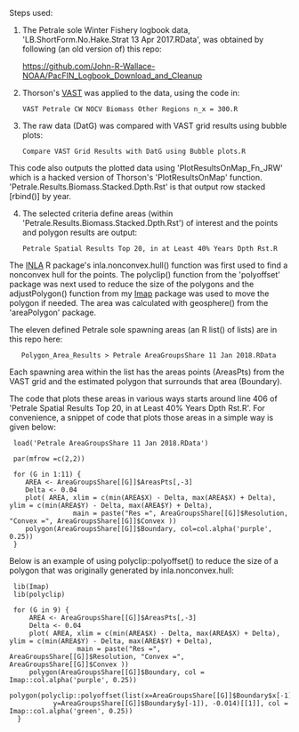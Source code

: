
Steps used:

1) The Petrale sole Winter Fishery logbook data, 'LB.ShortForm.No.Hake.Strat 13 Apr 2017.RData', was obtained by following (an old version of) this repo:

      https://github.com/John-R-Wallace-NOAA/PacFIN_Logbook_Download_and_Cleanup

2) Thorson's [VAST](https://github.com/James-Thorson-NOAA/VAST]) was applied to the data, using the code in:

       VAST Petrale CW NOCV Biomass Other Regions n_x = 300.R

3) The raw data (DatG) was compared with VAST grid results using bubble plots:

       Compare VAST Grid Results with DatG using Bubble plots.R

This code also outputs the plotted data using 'PlotResultsOnMap_Fn_JRW' which is a hacked version of Thorson's 'PlotResultsOnMap' function. 'Petrale.Results.Biomass.Stacked.Dpth.Rst' is that output row stacked [rbind()] by year.

4) The selected criteria define areas (within 'Petrale.Results.Biomass.Stacked.Dpth.Rst') of interest and the points and polygon results are output:

       Petrale Spatial Results Top 20, in at Least 40% Years Dpth Rst.R

The [INLA](www.r-inla.org) R package's inla.nonconvex.hull() function was first used to find a nonconvex hull for the points. The polyclip() function from the 'polyoffset' package was next used to reduce the size of the polygons and the adjustPolygon() function from my [Imap](https://github.com/John-R-Wallace-NOAA/Imap) package was used to move the polygon if needed.  The area was calculated with geosphere() from the 'areaPolygon' package.
   
The eleven defined Petrale sole spawning areas (an R list() of lists) are in this repo here:

       Polygon_Area_Results > Petrale AreaGroupsShare 11 Jan 2018.RData
       
Each spawning area within the list has the areas points (AreasPts) from the VAST grid and the estimated polygon that surrounds that area (Boundary).

The code that plots these areas in various ways starts around line 406 of 'Petrale Spatial Results Top 20, in at Least 40% Years Dpth Rst.R'. For convenience, a snippet of code that plots those areas in a simple way is given below:


     load('Petrale AreaGroupsShare 11 Jan 2018.RData')
     
     par(mfrow =c(2,2))
     
     for (G in 1:11) {
        AREA <- AreaGroupsShare[[G]]$AreasPts[,-3]
        Delta <- 0.04
        plot( AREA, xlim = c(min(AREA$X) - Delta, max(AREA$X) + Delta), ylim = c(min(AREA$Y) - Delta, max(AREA$Y) + Delta), 
                    main = paste("Res =", AreaGroupsShare[[G]]$Resolution, "Convex =", AreaGroupsShare[[G]]$Convex ))
        polygon(AreaGroupsShare[[G]]$Boundary, col=col.alpha('purple', 0.25))
     }	

 
Below is an example of using polyclip::polyoffset() to reduce the size of a polygon that was originally generated by inla.nonconvex.hull:

    
     lib(Imap)
     lib(polyclip)

     for (G in 9) {
         AREA <- AreaGroupsShare[[G]]$AreasPts[,-3]
         Delta <- 0.04
         plot( AREA, xlim = c(min(AREA$X) - Delta, max(AREA$X) + Delta), ylim = c(min(AREA$Y) - Delta, max(AREA$Y) + Delta), 
                     main = paste("Res =", AreaGroupsShare[[G]]$Resolution, "Convex =", AreaGroupsShare[[G]]$Convex ))
         polygon(AreaGroupsShare[[G]]$Boundary, col = Imap::col.alpha('purple', 0.25))
         polygon(polyclip::polyoffset(list(x=AreaGroupsShare[[G]]$Boundary$x[-1], 
               y=AreaGroupsShare[[G]]$Boundary$y[-1]), -0.014)[[1]], col = Imap::col.alpha('green', 0.25))
      }	
      
 
